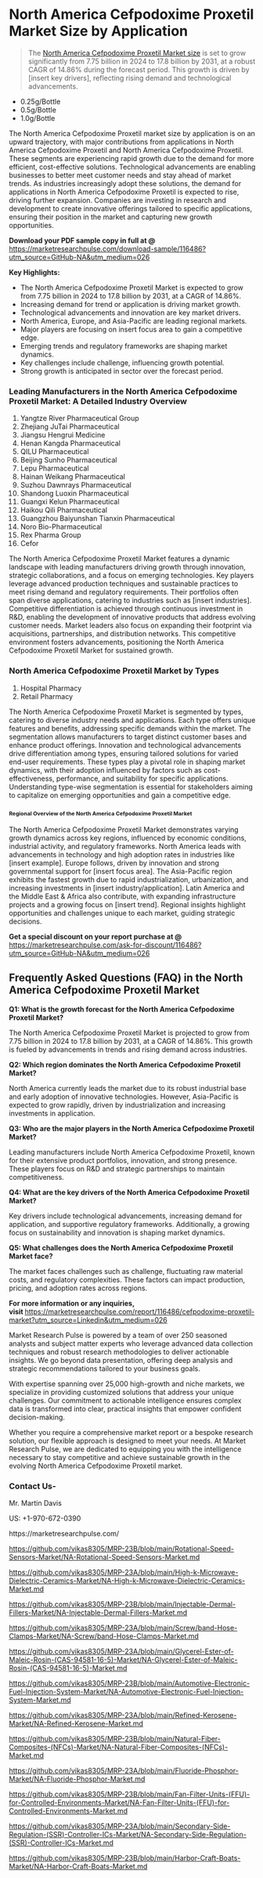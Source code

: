 <h1>North America Cefpodoxime Proxetil Market&nbsp;Size by Application</h1><blockquote><p>The <a href="https://marketresearchpulse.com/download-sample/116486?utm_source=GitHub-NA&amp;utm_medium=026">North America Cefpodoxime Proxetil Market size</a> is set to grow significantly from 7.75 billion in 2024 to 17.8 billion by 2031, at a robust CAGR of 14.86% during the forecast period. This growth is driven by [insert key drivers], reflecting rising demand and technological advancements.</p></blockquote><ul><li>0.25g/Bottle<li> 0.5g/Bottle<li> 1.0g/Bottle</li></ul><p>The North America Cefpodoxime Proxetil market size by application is on an upward trajectory, with major contributions from applications in North America Cefpodoxime Proxetil and North America Cefpodoxime Proxetil. These segments are experiencing rapid growth due to the demand for more efficient, cost-effective solutions. Technological advancements are enabling businesses to better meet customer needs and stay ahead of market trends. As industries increasingly adopt these solutions, the demand for applications in North America Cefpodoxime Proxetil is expected to rise, driving further expansion. Companies are investing in research and development to create innovative offerings tailored to specific applications, ensuring their position in the market and capturing new growth opportunities.</p><p><strong>Download your PDF sample copy in full at @ </strong><a href="https://marketresearchpulse.com/download-sample/116486?utm_source=GitHub-NA&amp;utm_medium=026">https://marketresearchpulse.com/download-sample/116486?utm_source=GitHub-NA&amp;utm_medium=026</a></p><p><strong>Key Highlights: </strong></p><ul><li>The North America Cefpodoxime Proxetil Market is expected to grow from 7.75 billion in 2024 to 17.8 billion by 2031, at a CAGR of 14.86%.</li><li>Increasing demand for trend or application is driving market growth.</li><li>Technological advancements and innovation are key market drivers.</li><li>North America, Europe, and Asia-Pacific are leading regional markets.</li><li>Major players are focusing on insert focus area to gain a competitive edge.</li><li>Emerging trends and regulatory frameworks are shaping market dynamics.</li><li>Key challenges include challenge, influencing growth potential.</li><li>Strong growth is anticipated in sector over the forecast period.</li></ul><h3>Leading Manufacturers in the North America Cefpodoxime Proxetil Market: A Detailed Industry Overview</h3><ol><li>Yangtze River Pharmaceutical Group</li><li>Zhejiang JuTai Pharmaceutical</li><li>Jiangsu Hengrui Medicine</li><li>Henan Kangda Pharmaceutical</li><li>QILU Pharmaceutical</li><li>Beijing Sunho Pharmaceutical</li><li>Lepu Pharmaceutical</li><li>Hainan Weikang Pharmaceutical</li><li>Suzhou Dawnrays Pharmaceutical</li><li>Shandong Luoxin Pharmaceutical</li><li>Guangxi Kelun Pharmaceutical</li><li>Haikou Qili Pharmaceutical</li><li>Guangzhou Baiyunshan Tianxin Pharmaceutical</li><li>Noro Bio-Pharmaceutical</li><li>Rex Pharma Group</li><li>Cefor</li></ol><div class="flex max-w-full flex-col flex-grow"><div class="min-h-8 text-message flex w-full flex-col items-end gap-2 whitespace-normal break-words [.text-message+&amp;]:mt-5" dir="auto" data-message-author-role="assistant" data-message-id="fd8432e4-4910-450d-b182-61b7bfb0a01f" data-message-model-slug="gpt-4o"><div class="flex w-full flex-col gap-1 empty:hidden first:pt-[3px]"><div class="markdown prose w-full break-words dark:prose-invert light"><p>The North America Cefpodoxime Proxetil Market features a dynamic landscape with leading manufacturers driving growth through innovation, strategic collaborations, and a focus on emerging technologies. Key players leverage advanced production techniques and sustainable practices to meet rising demand and regulatory requirements. Their portfolios often span diverse applications, catering to industries such as [insert industries]. Competitive differentiation is achieved through continuous investment in R&amp;D, enabling the development of innovative products that address evolving customer needs. Market leaders also focus on expanding their footprint via acquisitions, partnerships, and distribution networks. This competitive environment fosters advancements, positioning the North America Cefpodoxime Proxetil Market for sustained growth.</p></div></div></div></div><h3>North America Cefpodoxime Proxetil Market by Types</h3><ol><li>Hospital Pharmacy<li> Retail Pharmacy</li></ol><div class="flex max-w-full flex-col flex-grow"><div class="min-h-8 text-message flex w-full flex-col items-end gap-2 whitespace-normal break-words [.text-message+&amp;]:mt-5" dir="auto" data-message-author-role="assistant" data-message-id="084470be-0bb7-4664-bddf-5156b4f41249" data-message-model-slug="gpt-4o-mini"><div class="flex w-full flex-col gap-1 empty:hidden first:pt-[3px]"><div class="markdown prose w-full break-words dark:prose-invert light"><p>The North America Cefpodoxime Proxetil Market is segmented by types, catering to diverse industry needs and applications. Each type offers unique features and benefits, addressing specific demands within the market. The segmentation allows manufacturers to target distinct customer bases and enhance product offerings. Innovation and technological advancements drive differentiation among types, ensuring tailored solutions for varied end-user requirements. These types play a pivotal role in shaping market dynamics, with their adoption influenced by factors such as cost-effectiveness, performance, and suitability for specific applications. Understanding type-wise segmentation is essential for stakeholders aiming to capitalize on emerging opportunities and gain a competitive edge.</p></div></div></div></div><h3><span style="font-size: 11px;">Regional Overview of the North America Cefpodoxime Proxetil Market</span></h3><div class="flex max-w-full flex-col flex-grow"><div class="min-h-8 text-message flex w-full flex-col items-end gap-2 whitespace-normal break-words [.text-message+&amp;]:mt-5" dir="auto" data-message-author-role="assistant" data-message-id="e9038762-ce64-4e30-91c9-9bd413514231" data-message-model-slug="gpt-4o-mini"><div class="flex w-full flex-col gap-1 empty:hidden first:pt-[3px]"><div class="markdown prose w-full break-words dark:prose-invert light"><p>The North America Cefpodoxime Proxetil Market demonstrates varying growth dynamics across key regions, influenced by economic conditions, industrial activity, and regulatory frameworks. North America leads with advancements in technology and high adoption rates in industries like [insert example]. Europe follows, driven by innovation and strong governmental support for [insert focus area]. The Asia-Pacific region exhibits the fastest growth due to rapid industrialization, urbanization, and increasing investments in [insert industry/application]. Latin America and the Middle East &amp; Africa also contribute, with expanding infrastructure projects and a growing focus on [insert trend]. Regional insights highlight opportunities and challenges unique to each market, guiding strategic decisions.</p></div></div></div></div><p><strong>Get a special discount on your report purchase at @ </strong><a href="https://marketresearchpulse.com/ask-for-discount/116486?utm_source=GitHub-NA&amp;utm_medium=026">https://marketresearchpulse.com/ask-for-discount/116486?utm_source=GitHub-NA&amp;utm_medium=026</a></p><h2>Frequently Asked Questions (FAQ) in the North America Cefpodoxime Proxetil Market</h2><p><strong>Q1: What is the growth forecast for the North America Cefpodoxime Proxetil Market?</strong></p><p>The North America Cefpodoxime Proxetil Market is projected to grow from 7.75 billion in 2024 to 17.8 billion by 2031, at a CAGR of 14.86%. This growth is fueled by advancements in trends and rising demand across industries.</p><p><strong>Q2: Which region dominates the North America Cefpodoxime Proxetil Market?</strong></p><p>North America currently leads the market due to its robust industrial base and early adoption of innovative technologies. However, Asia-Pacific is expected to grow rapidly, driven by industrialization and increasing investments in application.</p><p><strong>Q3: Who are the major players in the North America Cefpodoxime Proxetil Market?</strong></p><p>Leading manufacturers include North America Cefpodoxime Proxetil, known for their extensive product portfolios, innovation, and strong presence. These players focus on R&amp;D and strategic partnerships to maintain competitiveness.</p><p><strong>Q4: What are the key drivers of the North America Cefpodoxime Proxetil Market?</strong></p><p>Key drivers include technological advancements, increasing demand for application, and supportive regulatory frameworks. Additionally, a growing focus on sustainability and innovation is shaping market dynamics.</p><p><strong>Q5: What challenges does the North America Cefpodoxime Proxetil Market face?</strong></p><p>The market faces challenges such as challenge, fluctuating raw material costs, and regulatory complexities. These factors can impact production, pricing, and adoption rates across regions.</p><p><strong>For more information or any inquiries, visit&nbsp;</strong><a href="https://marketresearchpulse.com/report/116486/cefpodoxime-proxetil-market?utm_source=Linkedin&utm_medium=026">https://marketresearchpulse.com/report/116486/cefpodoxime-proxetil-market?utm_source=Linkedin&utm_medium=026</a></p><p>Market Research Pulse is powered by a team of over 250 seasoned analysts and subject matter experts who leverage advanced data collection techniques and robust research methodologies to deliver actionable insights. We go beyond data presentation, offering deep analysis and strategic recommendations tailored to your business goals.</p><p>With expertise spanning over 25,000 high-growth and niche markets, we specialize in providing customized solutions that address your unique challenges. Our commitment to actionable intelligence ensures complex data is transformed into clear, practical insights that empower confident decision-making.</p><p>Whether you require a comprehensive market report or a bespoke research solution, our flexible approach is designed to meet your needs. At Market Research Pulse, we are dedicated to equipping you with the intelligence necessary to stay competitive and achieve sustainable growth in the evolving North America Cefpodoxime Proxetil market.</p><h3><strong>Contact Us-</strong></h3><p>Mr. Martin Davis</p><p>US: +1-970-672-0390</p><p>https://marketresearchpulse.com/</p><p><a href="https://github.com/vikas8305/MRP-23B/blob/main/Rotational-Speed-Sensors-Market/NA-Rotational-Speed-Sensors-Market.md">https://github.com/vikas8305/MRP-23B/blob/main/Rotational-Speed-Sensors-Market/NA-Rotational-Speed-Sensors-Market.md</a></p><p><a href="https://github.com/vikas8305/MRP-23A/blob/main/High-k-Microwave-Dielectric-Ceramics-Market/NA-High-k-Microwave-Dielectric-Ceramics-Market.md">https://github.com/vikas8305/MRP-23A/blob/main/High-k-Microwave-Dielectric-Ceramics-Market/NA-High-k-Microwave-Dielectric-Ceramics-Market.md</a></p><p><a href="https://github.com/vikas8305/MRP-23B/blob/main/Injectable-Dermal-Fillers-Market/NA-Injectable-Dermal-Fillers-Market.md">https://github.com/vikas8305/MRP-23B/blob/main/Injectable-Dermal-Fillers-Market/NA-Injectable-Dermal-Fillers-Market.md</a></p><p><a href="https://github.com/vikas8305/MRP-23A/blob/main/Screw/band-Hose-Clamps-Market/NA-Screw/band-Hose-Clamps-Market.md">https://github.com/vikas8305/MRP-23A/blob/main/Screw/band-Hose-Clamps-Market/NA-Screw/band-Hose-Clamps-Market.md</a></p><p><a href="https://github.com/vikas8305/MRP-23A/blob/main/Glycerel-Ester-of-Maleic-Rosin-(CAS-94581-16-5)-Market/NA-Glycerel-Ester-of-Maleic-Rosin-(CAS-94581-16-5)-Market.md">https://github.com/vikas8305/MRP-23A/blob/main/Glycerel-Ester-of-Maleic-Rosin-(CAS-94581-16-5)-Market/NA-Glycerel-Ester-of-Maleic-Rosin-(CAS-94581-16-5)-Market.md</a></p><p><a href="https://github.com/vikas8305/MRP-23B/blob/main/Automotive-Electronic-Fuel-Injection-System-Market/NA-Automotive-Electronic-Fuel-Injection-System-Market.md">https://github.com/vikas8305/MRP-23B/blob/main/Automotive-Electronic-Fuel-Injection-System-Market/NA-Automotive-Electronic-Fuel-Injection-System-Market.md</a></p><p><a href="https://github.com/vikas8305/MRP-23A/blob/main/Refined-Kerosene-Market/NA-Refined-Kerosene-Market.md">https://github.com/vikas8305/MRP-23A/blob/main/Refined-Kerosene-Market/NA-Refined-Kerosene-Market.md</a></p><p><a href="https://github.com/vikas8305/MRP-23B/blob/main/Natural-Fiber-Composites-(NFCs)-Market/NA-Natural-Fiber-Composites-(NFCs)-Market.md">https://github.com/vikas8305/MRP-23B/blob/main/Natural-Fiber-Composites-(NFCs)-Market/NA-Natural-Fiber-Composites-(NFCs)-Market.md</a></p><p><a href="https://github.com/vikas8305/MRP-23A/blob/main/Fluoride-Phosphor-Market/NA-Fluoride-Phosphor-Market.md">https://github.com/vikas8305/MRP-23A/blob/main/Fluoride-Phosphor-Market/NA-Fluoride-Phosphor-Market.md</a></p><p><a href="https://github.com/vikas8305/MRP-23B/blob/main/Fan-Filter-Units-(FFU)-for-Controlled-Environments-Market/NA-Fan-Filter-Units-(FFU)-for-Controlled-Environments-Market.md">https://github.com/vikas8305/MRP-23B/blob/main/Fan-Filter-Units-(FFU)-for-Controlled-Environments-Market/NA-Fan-Filter-Units-(FFU)-for-Controlled-Environments-Market.md</a></p><p><a href="https://github.com/vikas8305/MRP-23A/blob/main/Secondary-Side-Regulation-(SSR)-Controller-ICs-Market/NA-Secondary-Side-Regulation-(SSR)-Controller-ICs-Market.md">https://github.com/vikas8305/MRP-23A/blob/main/Secondary-Side-Regulation-(SSR)-Controller-ICs-Market/NA-Secondary-Side-Regulation-(SSR)-Controller-ICs-Market.md</a></p><p><a href="https://github.com/vikas8305/MRP-23B/blob/main/Harbor-Craft-Boats-Market/NA-Harbor-Craft-Boats-Market.md">https://github.com/vikas8305/MRP-23B/blob/main/Harbor-Craft-Boats-Market/NA-Harbor-Craft-Boats-Market.md</a></p>
